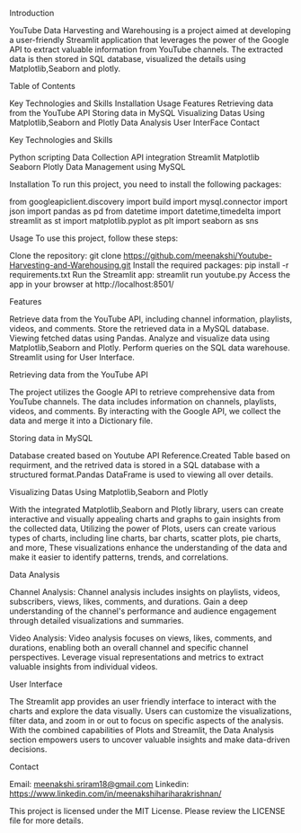 Introduction

YouTube Data Harvesting and Warehousing is a project aimed at developing a user-friendly Streamlit application that leverages the power of the Google API to extract valuable information from YouTube channels. The extracted data is then stored in SQL database, visualized the details using Matplotlib,Seaborn and plotly.

Table of Contents

Key Technologies and Skills
Installation
Usage
Features
Retrieving data from the YouTube API
Storing data in MySQL
Visualizing Datas Using Matplotlib,Seaborn and Plotly
Data Analysis
User InterFace
Contact

Key Technologies and Skills

Python scripting
Data Collection
API integration
Streamlit
Matplotlib
Seaborn
Plotly
Data Management using MySQL

Installation
To run this project, you need to install the following packages:

from googleapiclient.discovery import build
import mysql.connector
import json
import pandas as pd
from datetime import datetime,timedelta
import streamlit as st
import matplotlib.pyplot as plt
import seaborn as sns

Usage
To use this project, follow these steps:

Clone the repository: git clone https://github.com/meenakshi/Youtube-Harvesting-and-Warehousing.git
Install the required packages: pip install -r requirements.txt
Run the Streamlit app: streamlit run youtube.py
Access the app in your browser at http://localhost:8501/

Features

Retrieve data from the YouTube API, including channel information, playlists, videos, and comments.
Store the retrieved data in a MySQL database.
Viewing fetched datas using Pandas.
Analyze and visualize data using Matplotlib,Seaborn and Plotly.
Perform queries on the SQL data warehouse.
Streamlit using for User Interface.

Retrieving data from the YouTube API

The project utilizes the Google API to retrieve comprehensive data from YouTube channels. The data includes information on channels, playlists, videos, and comments. By interacting with the Google API, we collect the data and merge it into a Dictionary file.

Storing data in MySQL

Database created based on Youtube API Reference.Created Table based on requirment, and the retrived data is stored in a SQL database with a structured format.Pandas DataFrame is used to viewing all over details.

Visualizing Datas Using Matplotlib,Seaborn and Plotly

 With the integrated Matplotlib,Seaborn and Plotly library, users can create interactive and visually appealing charts and graphs to gain insights from the collected data, Utilizing the power of Plots, users can create various types of charts, including line charts, bar charts, scatter plots, pie charts, and more, These visualizations enhance the understanding of the data and make it easier to identify patterns, trends, and correlations.

Data Analysis

Channel Analysis: Channel analysis includes insights on playlists, videos, subscribers, views, likes, comments, and durations. Gain a deep understanding of the channel's performance and audience engagement through detailed visualizations and summaries.

Video Analysis: Video analysis focuses on views, likes, comments, and durations, enabling both an overall channel and specific channel perspectives. Leverage visual representations and metrics to extract valuable insights from individual videos.

User Interface

The Streamlit app provides an user friendly interface to interact with the charts and explore the data visually. Users can customize the visualizations, filter data, and zoom in or out to focus on specific aspects of the analysis.
With the combined capabilities of Plots and Streamlit, the Data Analysis section empowers users to uncover valuable insights and make data-driven decisions.

Contact

Email: meenakshi.sriram18@gmail.com
Linkedin: https://www.linkedin.com/in/meenakshihariharakrishnan/

This project is licensed under the MIT License. Please review the LICENSE file for more details.
